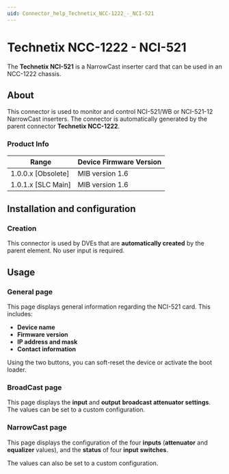 ```yaml
---
uid: Connector_help_Technetix_NCC-1222_-_NCI-521
---
```


# Technetix NCC-1222 - NCI-521

The **Technetix NCI-521** is a NarrowCast inserter card that can be used in an NCC-1222 chassis.

## About

This connector is used to monitor and control NCI-521/WB or NCI-521-12 NarrowCast inserters. The connector is automatically generated by the parent connector **Technetix NCC-1222**.

### Product Info

| Range              | Device Firmware Version |
|--------------------|-------------------------|
| 1.0.0.x [Obsolete] | MIB version 1.6         |
| 1.0.1.x [SLC Main] | MIB version 1.6         |

## Installation and configuration

### Creation

This connector is used by DVEs that are **automatically created** by the parent element. No user input is required.

## Usage

### General page

This page displays general information regarding the NCI-521 card. This includes:

- **Device name**
- **Firmware version**
- **IP address and mask**
- **Contact information**

Using the two buttons, you can soft-reset the device or activate the boot loader.

### BroadCast page

This page displays the **input** and **output** **broadcast attenuator settings**. The values can be set to a custom configuration.

### NarrowCast page

This page displays the configuration of the four **inputs** (**attenuator** and **equalizer** values), and the **status** of four **input** **switches**.

The values can also be set to a custom configuration.
